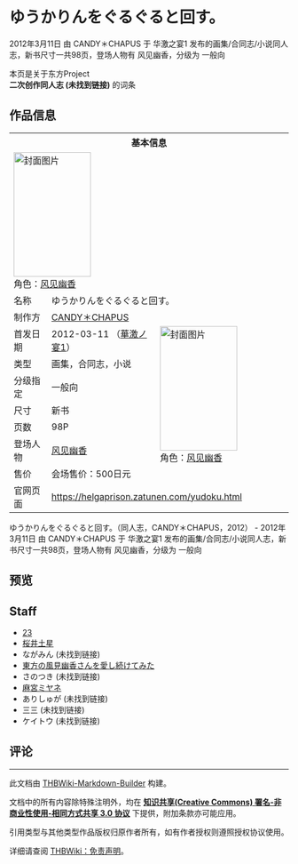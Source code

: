 # ゆうかりんをぐるぐると回す。

<!-- source html: G:\repos\THBWiki-Markdown-Builder\THBWikiMarkdown\Temp\main\b\bc\ns0%3A%E3%82%86%E3%81%86%E3%81%8B%E3%82%8A%E3%82%93%E3%82%92%E3%81%90%E3%82%8B%E3%81%90%E3%82%8B%E3%81%A8%E5%9B%9E%E3%81%99%E3%80%82.html -->

2012年3月11日 由 CANDY＊CHAPUS 于 华激之宴1 发布的画集/合同志/小说同人志，新书尺寸一共98页，登场人物有 风见幽香，分级为 一般向

本页是关于东方Project  
 **二次创作同人志 (未找到链接)** 的词条
## 作品信息

<table><tbody><tr><th colspan="3">基本信息</th></tr><tr><td class="cover-artwork-mobile" colspan="2"><a href="./文件-ゆうかりんをぐるぐると回す。封面.jpg.md" class="image" title="封面图片"><img alt="封面图片" src="https://upload.thwiki.cc/thumb/5/55/%E3%82%86%E3%81%86%E3%81%8B%E3%82%8A%E3%82%93%E3%82%92%E3%81%90%E3%82%8B%E3%81%90%E3%82%8B%E3%81%A8%E5%9B%9E%E3%81%99%E3%80%82%E5%B0%81%E9%9D%A2.jpg/139px-%E3%82%86%E3%81%86%E3%81%8B%E3%82%8A%E3%82%93%E3%82%92%E3%81%90%E3%82%8B%E3%81%90%E3%82%8B%E3%81%A8%E5%9B%9E%E3%81%99%E3%80%82%E5%B0%81%E9%9D%A2.jpg" decoding="async" loading="lazy" width="139" height="224" srcset="https://upload.thwiki.cc/thumb/5/55/%E3%82%86%E3%81%86%E3%81%8B%E3%82%8A%E3%82%93%E3%82%92%E3%81%90%E3%82%8B%E3%81%90%E3%82%8B%E3%81%A8%E5%9B%9E%E3%81%99%E3%80%82%E5%B0%81%E9%9D%A2.jpg/208px-%E3%82%86%E3%81%86%E3%81%8B%E3%82%8A%E3%82%93%E3%82%92%E3%81%90%E3%82%8B%E3%81%90%E3%82%8B%E3%81%A8%E5%9B%9E%E3%81%99%E3%80%82%E5%B0%81%E9%9D%A2.jpg 1.5x, https://upload.thwiki.cc/thumb/5/55/%E3%82%86%E3%81%86%E3%81%8B%E3%82%8A%E3%82%93%E3%82%92%E3%81%90%E3%82%8B%E3%81%90%E3%82%8B%E3%81%A8%E5%9B%9E%E3%81%99%E3%80%82%E5%B0%81%E9%9D%A2.jpg/277px-%E3%82%86%E3%81%86%E3%81%8B%E3%82%8A%E3%82%93%E3%82%92%E3%81%90%E3%82%8B%E3%81%90%E3%82%8B%E3%81%A8%E5%9B%9E%E3%81%99%E3%80%82%E5%B0%81%E9%9D%A2.jpg 2x" data-file-width="600" data-file-height="968"></a><div class="cover-char">角色：<a href="./风见幽香.md" title="风见幽香">风见幽香</a></div></td>
</tr><tr><td class="label">名称</td><td colspan="2"> ゆうかりんをぐるぐると回す。 </td></tr><tr><td class="label">制作方</td><td><a href="./CANDY＊CHAPUS.md" title="CANDY＊CHAPUS">CANDY＊CHAPUS</a></td><td class="cover-artwork" rowspan="8" style="min-width:224px;"><a href="./文件-ゆうかりんをぐるぐると回す。封面.jpg.md" class="image" title="封面图片"><img alt="封面图片" src="https://upload.thwiki.cc/thumb/5/55/%E3%82%86%E3%81%86%E3%81%8B%E3%82%8A%E3%82%93%E3%82%92%E3%81%90%E3%82%8B%E3%81%90%E3%82%8B%E3%81%A8%E5%9B%9E%E3%81%99%E3%80%82%E5%B0%81%E9%9D%A2.jpg/139px-%E3%82%86%E3%81%86%E3%81%8B%E3%82%8A%E3%82%93%E3%82%92%E3%81%90%E3%82%8B%E3%81%90%E3%82%8B%E3%81%A8%E5%9B%9E%E3%81%99%E3%80%82%E5%B0%81%E9%9D%A2.jpg" decoding="async" loading="lazy" width="139" height="224" srcset="https://upload.thwiki.cc/thumb/5/55/%E3%82%86%E3%81%86%E3%81%8B%E3%82%8A%E3%82%93%E3%82%92%E3%81%90%E3%82%8B%E3%81%90%E3%82%8B%E3%81%A8%E5%9B%9E%E3%81%99%E3%80%82%E5%B0%81%E9%9D%A2.jpg/208px-%E3%82%86%E3%81%86%E3%81%8B%E3%82%8A%E3%82%93%E3%82%92%E3%81%90%E3%82%8B%E3%81%90%E3%82%8B%E3%81%A8%E5%9B%9E%E3%81%99%E3%80%82%E5%B0%81%E9%9D%A2.jpg 1.5x, https://upload.thwiki.cc/thumb/5/55/%E3%82%86%E3%81%86%E3%81%8B%E3%82%8A%E3%82%93%E3%82%92%E3%81%90%E3%82%8B%E3%81%90%E3%82%8B%E3%81%A8%E5%9B%9E%E3%81%99%E3%80%82%E5%B0%81%E9%9D%A2.jpg/277px-%E3%82%86%E3%81%86%E3%81%8B%E3%82%8A%E3%82%93%E3%82%92%E3%81%90%E3%82%8B%E3%81%90%E3%82%8B%E3%81%A8%E5%9B%9E%E3%81%99%E3%80%82%E5%B0%81%E9%9D%A2.jpg 2x" data-file-width="600" data-file-height="968"></a><div class="cover-char">角色：<a href="./风见幽香.md" title="风见幽香">风见幽香</a></div></td>
</tr><tr><td class="label">首发日期</td><td>2012-03-11&#160;（<a href="/展会作品列表?e=%E5%8D%8E%E6%BF%80%E4%B9%8B%E5%AE%B4%231">華激ノ宴1</a>）</td></tr><tr><td class="label">类型</td><td>画集，合同志，小说</td></tr><tr><td class="label">分级指定</td><td>一般向</td></tr><tr><td class="label">尺寸</td><td>新书</td></tr><tr><td class="label">页数</td><td>98P</td></tr><tr><td class="label">登场人物</td><td><a href="./风见幽香.md" title="风见幽香">风见幽香</a></td></tr><tr><td class="label">售价</td><td>会场售价：500日元</td></tr>
<tr><td class="label">官网页面</td><td colspan="2"><a rel="nofollow" class="external free" href="https://helgaprison.zatunen.com/yudoku.html">https://helgaprison.zatunen.com/yudoku.html</a></td></tr></tbody></table>

ゆうかりんをぐるぐると回す。（同人志，CANDY＊CHAPUS，2012） - 2012年3月11日 由 CANDY＊CHAPUS 于 华激之宴1 发布的画集/合同志/小说同人志，新书尺寸一共98页，登场人物有 风见幽香，分级为 一般向
## 预览
## Staff
- [23](./23.md)
- [桜井土星](./桜井土星.md)
- ながみん (未找到链接)
- [東方の風見幽香さんを愛し続けてみた](./東方の風見幽香さんを愛し続けてみた（同人志）.md)
- さのつき (未找到链接)
- [麻宮ミヤネ](./麻宮ミヤネ.md)
- ありしゅが (未找到链接)
- 三三 (未找到链接)
- ケイトウ (未找到链接)

## 评论




---

此文档由 [THBWiki-Markdown-Builder](https://github.com/Delsin-Yu/THBWiki-Markdown-Builder) 构建。

文档中的所有内容除特殊注明外，均在 [**知识共享(Creative Commons) 署名-非商业性使用-相同方式共享 3.0 协议**](https://creativecommons.org/licenses/by-sa/3.0/deed.zh-hans) 下提供，附加条款亦可能应用。

引用类型与其他类型作品版权归原作者所有，如有作者授权则遵照授权协议使用。

详细请查阅 [THBWiki：免责声明](https://thbwiki.cc/THBWiki:%E5%85%8D%E8%B4%A3%E5%A3%B0%E6%98%8E)。

